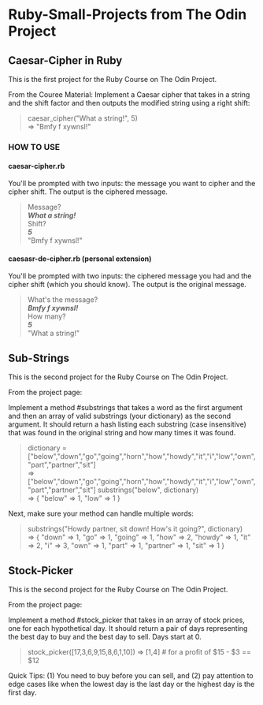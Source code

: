 # Ruby-Small-Projects from The Odin Project
## Caesar-Cipher in Ruby

This is the first project for the Ruby Course on The Odin Project.

From the Couree Material:
Implement a Caesar cipher that takes in a string and the shift factor and then outputs the modified string using a right shift:

  > caesar_cipher("What a string!", 5)  
  => "Bmfy f xywnsl!"

### HOW TO USE

#### caesar-cipher.rb
You'll be prompted with two inputs: the message you want to cipher and the cipher shift. The output is the ciphered message.

  > Message?  
  > ***What a string!***  
  > Shift?  
  > ***5***  
  > "Bmfy f xywnsl!"  

#### caesasr-de-cipher.rb (personal extension)
You'll be prompted with two inputs: the ciphered message you had and the cipher shift (which you should know). The output is the original message.

  > What's the message?  
  > ***Bmfy f xywnsl!***  
  > How many?  
  > ***5***  
  > "What a string!"  

  
## Sub-Strings

This is the second project for the Ruby Course on The Odin Project.

From the project page:

Implement a method #substrings that takes a word as the first argument and then an array of valid substrings (your dictionary) as the second argument. It should return a hash listing each substring (case insensitive) that was found in the original string and how many times it was found.
   > dictionary = ["below","down","go","going","horn","how","howdy","it","i","low","own","part","partner","sit"]  
   => ["below","down","go","going","horn","how","howdy","it","i","low","own","part","partner","sit"]
   substrings("below", dictionary)  
   => { "below" => 1, "low" => 1 }

Next, make sure your method can handle multiple words:
  > substrings("Howdy partner, sit down! How's it going?", dictionary)  
  => { "down" => 1, "go" => 1, "going" => 1, "how" => 2, "howdy" => 1, "it" => 2, "i" => 3, "own" => 1, "part" => 1, "partner" => 1, "sit" => 1 }


## Stock-Picker

This is the second project for the Ruby Course on The Odin Project.

From the project page:

Implement a method #stock_picker that takes in an array of stock prices, one for each hypothetical day. It should return a pair of days representing the best day to buy and the best day to sell. Days start at 0.

  > stock_picker([17,3,6,9,15,8,6,1,10])
  => [1,4]  # for a profit of $15 - $3 == $12

Quick Tips: (1) You need to buy before you can sell, and (2) pay attention to edge cases like when the lowest day is the last day or the highest day is the first day.
